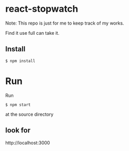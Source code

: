 # react-stopwatch


Note: 
This repo is just for me to keep track of my works.

Find it use full can take it.

## Install

```
$ npm install
```
# Run
Run 
```
$ npm start
```
at the source directory

## look for
http://localhost:3000

